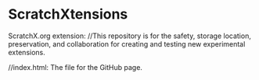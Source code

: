 # ScratchXtensions 
ScratchX.org extension: 
//This repository is for the safety, storage location, preservation, and collaboration for creating and testing new experimental extensions.






//index.html: The file for the GitHub page.
